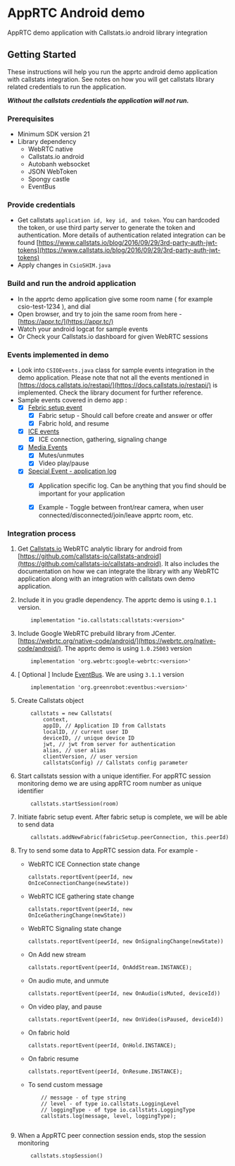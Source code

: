 # AppRTC Android demo 

AppRTC demo application with Callstats.io android library integration

## Getting Started

These instructions will help you run the apprtc android demo application with callstats integration. See notes on how you will get
callstats library related credentials to run the application. 

***Without the callstats credentials the application will not run.***

### Prerequisites

- Minimum SDK version 21
- Library dependency 
    - WebRTC native 
    - Callstats.io android 
    - Autobanh websocket
    - JSON WebToken
    - Spongy castle
    - EventBus
 
### Provide credentials

- Get callstats ``` application id, key id, and token ```. You can hardcoded the token, or use third party server to generate the token and authentication. More 
details of authentication related integration can be found [https://www.callstats.io/blog/2016/09/29/3rd-party-auth-jwt-tokens](https://www.callstats.io/blog/2016/09/29/3rd-party-auth-jwt-tokens) 
- Apply changes in ```CsioSHIM.java```

### Build and run the android application 

- In the apprtc demo application give some room name ( for example csio-test-1234 ), and dial
- Open browser, and try to join the same room from here - [https://appr.tc/](https://appr.tc/)
- Watch your android logcat for sample events
- Or Check your Callstats.io dashboard for given WebRTC sessions


### Events implemented in demo
- Look into ```CSIOEvents.java``` class for sample events integration in the demo application. Please note that not all the events mentioned in [https://docs.callstats.io/restapi/](https://docs.callstats.io/restapi/) is implemented. Check the library document for further reference.
- Sample events covered in demo app :
    - [x] [Febric setup event ](https://docs.callstats.io/restapi/#tag/Fabric-Events)
        - [x] Fabric setup - Should call before create and answer or offer
        - [x] Fabric hold, and resume
    - [x] [ICE events ](https://docs.callstats.io/restapi/#tag/ICE-Events)
        - [x] ICE connection, gathering, signaling change
    - [x] [Media Events](https://docs.callstats.io/restapi/#tag/Media-Events)
        - [x] Mutes/unmutes
        - [x] Video play/pause
    - [x] [Special Event - application log ](https://docs.callstats.io/restapi/#tag/special-events)
        - [x] Application specific log. Can be anything that you find should be important for your application
        - [x] Example - Toggle between front/rear camera, when user connected/disconnected/join/leave apprtc room, etc.
        
        
### Integration process

1. Get [Callstats.io](https://www.callstats.io/) WebRTC analytic library for android from [https://github.com/callstats-io/callstats-android](https://github.com/callstats-io/callstats-android). It also includes the documentation 
on how we can integrate the library with any WebRTC application along with an integration with callstats own demo application. 

2. Include it in you gradle dependency. The apprtc demo is using ```0.1.1``` version.

    ```
        implementation "io.callstats:callstats:<version>"
    ```

3. Include Google WebRTC prebuild library from JCenter. [https://webrtc.org/native-code/android/](https://webrtc.org/native-code/android/). The apprtc demo is using ```1.0.25003``` version

    ```
        implementation 'org.webrtc:google-webrtc:<version>'
    ```

4. [ Optional ] Include [EventBus](https://github.com/greenrobot/EventBus). We are using ```3.1.1``` version

    ```
        implementation 'org.greenrobot:eventbus:<version>'
    ```

5. Create Callstats object 
    
    ```
        callstats = new Callstats(
            context,
            appID, // Application ID from Callstats
            localID, // current user ID
            deviceID, // unique device ID
            jwt, // jwt from server for authentication
            alias, // user alias
            clientVersion, // user version
            callstatsConfig) // Callstats config parameter 
    ``` 

6. Start callstats session with a unique identifier. For appRTC session monitoring demo we are using appRTC room number as unique identifier

    ```
        callstats.startSession(room)
    ```

7. Initiate fabric setup event. After fabric setup is complete, we will be able to send data

    ```
        callstats.addNewFabric(fabricSetup.peerConnection, this.peerId)
    ```

8. Try to send some data to AppRTC session data. For example -
  
    - WebRTC ICE Connection state change
        
        ```
        callstats.reportEvent(peerId, new OnIceConnectionChange(newState))
        ```
    - WebRTC ICE gathering state change
    
        ```
        callstats.reportEvent(peerId, new OnIceGatheringChange(newState))
        ```
        
    - WebRTC Signaling state change 
        
        ```
        callstats.reportEvent(peerId, new OnSignalingChange(newState))
        ```
    - On Add new stream 
        ```
        callstats.reportEvent(peerId, OnAddStream.INSTANCE);
        ```
    - On audio mute, and unmute
        ```
        callstats.reportEvent(peerId, new OnAudio(isMuted, deviceId))
        ```
    - On video play, and pause
        ```
        callstats.reportEvent(peerId, new OnVideo(isPaused, deviceId))
        ```
    - On fabric hold
        ```
        callstats.reportEvent(peerId, OnHold.INSTANCE);
        ```
    - On fabric resume
        ```
        callstats.reportEvent(peerId, OnResume.INSTANCE);
        ```
    - To send custom message
        ```
            // message - of type string
            // level - of type io.callstats.LoggingLevel
            // loggingType - of type io.callstats.LoggingType
            callstats.log(message, level, loggingType);
            
        ```

9. When a AppRTC peer connection session ends, stop the session monitoring

    ```
        callstats.stopSession()
    ```

 